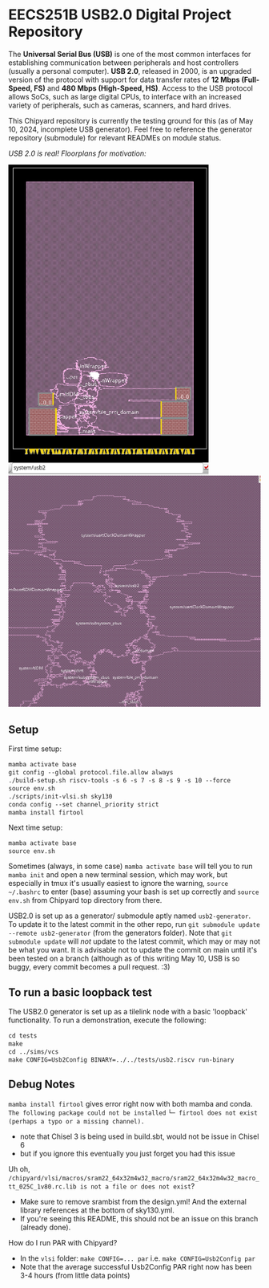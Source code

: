 # EECS251B USB2.0 Digital Project Repository

The **Universal Serial Bus (USB)** is one of the most common interfaces for establishing communication between peripherals
and host controllers (usually a personal computer). **USB 2.0**, released in 2000, is an upgraded version of the protocol
with support for data transfer rates of **12 Mbps (Full-Speed, FS)** and **480 Mbps (High-Speed, HS)**. Access to the USB protocol allows SoCs, such as large digital CPUs, to interface with an increased variety of peripherals, such as cameras, scanners, and hard drives.

This Chipyard repository is currently the testing ground for this (as of May 10, 2024, incomplete USB generator). 
Feel free to reference the generator repository (submodule) for relevant READMEs on module status.

*USB 2.0 is real! Floorplans for motivation:*

 <img src="README_figs/USBSize.png" alt="USBSize.png" width="400">

<img src="README_figs/USBBlob.png" alt="USBBlob.png" width="600">

## Setup

First time setup:
```
mamba activate base
git config --global protocol.file.allow always
./build-setup.sh riscv-tools -s 6 -s 7 -s 8 -s 9 -s 10 --force
source env.sh
./scripts/init-vlsi.sh sky130
conda config --set channel_priority strict
mamba install firtool
```

Next time setup:
```
mamba activate base
source env.sh
```
Sometimes (always, in some case) `mamba activate base` will tell you to run `mamba init` and open a new terminal session, which may work, but especially in tmux it's usually easiest to ignore the warning, `source ~/.bashrc` to enter (base) assuming your bash is set up correctly and `source env.sh` from Chipyard top directory from there. 

USB2.0 is set up as a generator/ submodule aptly named `usb2-generator`.
To update it to the latest commit in the other repo, run `git submodule update --remote usb2-generator` (from the generators folder). Note that `git submodule update` will *not* update to the latest commit, which may or may not be what you want.
It is advisable not to update the commit on main until it's been tested on a branch (although as of this writing May 10, USB is so buggy, every commit becomes a pull request. :3)

## To run a basic loopback test

The USB2.0 generator is set up as a tilelink node with a basic 'loopback' functionality.
To run a demonstration, execute the following:
```
cd tests
make
cd ../sims/vcs
make CONFIG=Usb2Config BINARY=../../tests/usb2.riscv run-binary
```

## Debug Notes

``mamba install firtool`` gives error right now with both mamba and conda.
``The following package could not be installed``
``└─ firtool does not exist (perhaps a typo or a missing channel).``
- note that Chisel 3 is being used in build.sbt, would not be issue in Chisel 6
- but if you ignore this eventually you just forget you had this issue

Uh oh, ``/chipyard/vlsi/macros/sram22_64x32m4w32_macro/sram22_64x32m4w32_macro_tt_025C_1v80.rc.lib is not a file or does not exist``?
- Make sure to remove srambist from the design.yml! And the external library references at the bottom of sky130.yml.
- If you're seeing this README, this should not be an issue on this branch (already done).

How do I run PAR with Chipyard?
- In the `vlsi` folder: `make CONFIG=... par` i.e. `make CONFIG=Usb2Config par`
- Note that the average successful Usb2Config PAR right now has been 3-4 hours (from little data points)
